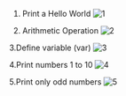 1. Print a Hello World
 ![1](https://github.com/user-attachments/assets/d7ecc58e-e91d-44d9-a91a-d3cc4bb073a4)

2. Arithmetic Operation
 ![2](https://github.com/user-attachments/assets/11676762-ed6b-4fa1-aa0c-cf3b141a14be)

3.Define variable (var)
![3](https://github.com/user-attachments/assets/3adfcf95-c00b-4454-ae5b-58d390af469e)

4.Print numbers 1 to 10
![4](https://github.com/user-attachments/assets/40c5ed92-24a0-4c00-a9c6-c3adf4db8bc6)

5.Print only odd numbers
![5](https://github.com/user-attachments/assets/24514aef-34d8-485b-9d57-a841f6aefde8)




